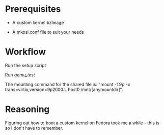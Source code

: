 # Prerequisites
* A custom kernel bzImage

* A mkosi.conf file to suit your needs

# Workflow
Run the setup script

Run *qemu_test*

The mounting command for the shared file is: "mount -t 9p -o trans=virtio,version=9p2000.L host0 /mnt/[anymountdir]".

# Reasoning
Figuring out how to boot a custom kernel on Fedora took me a while - this is so I don't have to remember.
